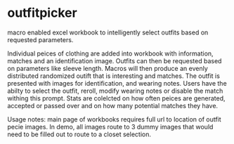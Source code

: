 # outfitpicker

macro enabled excel workbook to intelligently select outfits based on requested parameters. 

Individual peices of clothing are added into workbook with information, matches and an identification image. Outfits can then be requested based on parameters like sleeve length. Macros will then produce an evenly distributed randomized outift that is interesting and matches. The outfit is presented with images for identification, and wearing notes. Users have the abilty to select the outfit, reroll, modify wearing notes or disable the match withing this prompt. Stats are colelcted on how often peices are generated, accepted or passed over and on how many potential matches they have.

Usage notes:
main page of workbooks requires full url to location of outfit pecie images. In demo, all images route to 3 dummy images that would need to be filled out to route to a closet selection.
